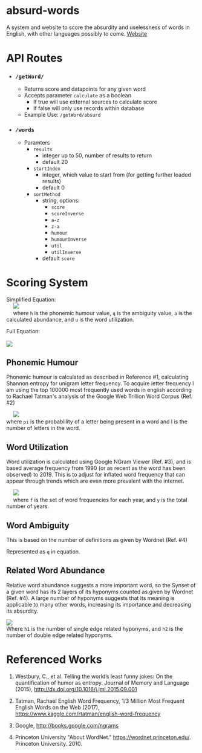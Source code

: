 # absurd-words
A system and website to score the absurdity and uselessness of words in English, with other languages possibly to come.
[Website](https://heph3astus.github.io/absurd-words)

# API Routes 

- ### `/getWord/`
  - Returns score and datapoints for any given word
  - Accepts parameter `calculate` as a boolean
    - If true will use external sources to calculate score
    - If false will only use records within database
  - Example Use: `/getWord/absurd`

- ### `/words`
  - Paramters
    - `results`
      - integer up to 50, number of results to return
      - default 20
    - `startIndex`
      - integer, which value to start from (for getting further loaded results)
      - default 0
    - `sortMethod`
      - string, options:
        - `score`
        - `scoreInverse`
        - `a-z`
        - `z-a`
        - `humour`
        - `humourInverse`
        - `util`
        - `utilInverse`
      - default `score`




# Scoring System

Simplified Equation: <br>
&emsp; <img src="https://latex.codecogs.com/gif.latex?u*%281&plus;%5Cfrac%7B-h&plus;q&plus;%5Cfrac%7Ba%7D%7B2%7D%7D%7B100%7D%29">
<br>
&emsp; where `h` is the phonemic humour value, `q` is the ambiguity value, `a` is the calculated abundance, and `u` is the word utilization.

Full Equation:<br><br>
<img src="https://latex.codecogs.com/gif.latex?-log%28%5Cfrac%7B%5Csum%20f_i%7D%7By%7D%20%29*%281&plus;%5Cfrac%7B%5Cfrac%7B%5Csum%20p_i*log_2%28p_i%29%7D%7Bl%7D&plus;q&plus;%20%5Cfrac%7Blog%281&plus;h_1%29%20&plus;%20%5Cfrac%7B1%7D%7B2%7Dlog%281&plus;h_2%29%7D%7B2%7D%20%7D%7B100%7D%29">

## Phonemic Humour

Phonemic humour is calculated as described in Reference #1, calculating Shannon entropy for unigram letter frequency. To acquire letter frequency I am using the top 100000 most frequently used words in english according to Rachael Tatman's analysis of the Google Web Trillion Word Corpus (Ref. #2)

&emsp; <img src="https://latex.codecogs.com/gif.latex?-%5Cfrac%7B%5Csum%20p_i%20*%20log_2%28p_i%29%7D%7Bl%7D"><br>
where `pi` is the probablility of a letter being present in a word and l is the number of letters in the word.
## Word Utilization

Word utilization is calculated using Google NGram Viewer (Ref. #3), and is based average frequency from 1990 (or as recent as the word has been observed) to 2019. This is to adjust for inflated word frequency that can appear through trends which are even more prevalent with the internet.

&emsp; <img src="https://latex.codecogs.com/gif.latex?-log%28%5Cfrac%7B%5Csum%20f_i%7D%7By%7D%29">
<br> &emsp; where `f` is the set of word frequencies for each year, and `y` is the total number of years.
## Word Ambiguity

This is based on the number of definitions as given by Wordnet (Ref. #4)

Represented as `q` in equation.

## Related Word Abundance

Relative word abundance suggests a more important word, so the Synset of a given word has its 2 layers of its hyponyms counted as given by Wordnet (Ref. #4). A large number of hyponyms suggests that its meaning is applicable to many other words, increasing its importance and decreasing its absurdity.

<img src="https://latex.codecogs.com/gif.latex?log%281&plus;h_1%29%20&plus;%20%5Cfrac%7B1%7D%7B2%7Dlog%281&plus;h_2%29"> <br>
Where `h1` is the number of single edge related hyponyms, and `h2` is the number of double edge related hyponyms.


# Referenced Works

1. Westbury, C., et al. Telling the world’s least funny jokes: On the quantification of humor as entropy.
Journal of Memory and Language (2015), http://dx.doi.org/10.1016/j.jml.2015.09.001

2. Tatman, Rachael English Word Frequency, 1/3 Million Most Frequent English Words on the Web  (2017), https://www.kaggle.com/rtatman/english-word-frequency

3. Google, http://books.google.com/ngrams

4. Princeton University "About WordNet." https://wordnet.princeton.edu/. Princeton University. 2010.
